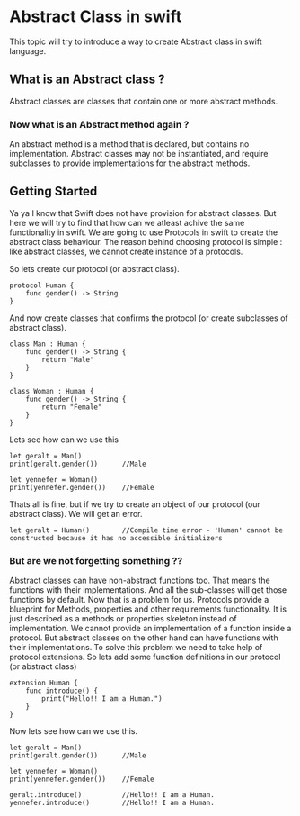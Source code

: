 # Abstract Class in swift

This topic will try to introduce a way to create Abstract class in swift language.

## What is an Abstract class ?

Abstract classes are classes that contain one or more abstract methods. 

### Now what is an Abstract method again ?
An abstract method is a method that is declared, but contains no implementation. Abstract classes may not be instantiated, and require subclasses to provide implementations for the abstract methods.

## Getting Started

Ya ya I know that Swift does not have provision for abstract classes. But here we will try to find that how can we atleast achive the same functionality in swift. 
We are going to use Protocols in swift to create the abstract class behaviour. The reason behind choosing protocol is simple : like abstract classes, we cannot create instance of a protocols.

So lets create our protocol (or abstract class).
```
protocol Human {
    func gender() -> String
}
```

And now create classes that confirms the protocol (or create subclasses of abstract class).

```
class Man : Human {
    func gender() -> String {
        return "Male"
    }
}

class Woman : Human {
    func gender() -> String {
        return "Female"
    }
}
```

Lets see how can we use this

```
let geralt = Man()
print(geralt.gender())      //Male

let yennefer = Woman()
print(yennefer.gender())    //Female
```

Thats all is fine, but if we try to create an object of our protocol (our abstract class). We will get an error.

```
let geralt = Human()        //Compile time error - 'Human' cannot be constructed because it has no accessible initializers
```

### But are we not forgetting something ??
Abstract classes can have non-abstract functions too. That means the functions with their implementations. And all the sub-classes will get those functions by default.
Now that is a problem for us.
Protocols provide a blueprint for Methods, properties and other requirements functionality. It is just described as a methods or properties skeleton instead of implementation. We cannot provide an implementation of a function inside a protocol. But abstract classes on the other hand can have functions with their implementations.
To solve this problem we need to take help of protocol extensions.
So lets add some function definitions in our protocol (or abstract class)

```
extension Human {
    func introduce() {
        print("Hello!! I am a Human.")
    }
}

```

Now lets see how can we use this.

```
let geralt = Man()
print(geralt.gender())      //Male

let yennefer = Woman()
print(yennefer.gender())    //Female

geralt.introduce()          //Hello!! I am a Human.
yennefer.introduce()        //Hello!! I am a Human.

```


